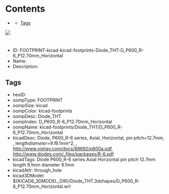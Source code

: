 



Contents
========

* [](#)
	* [Tags](#tags)
  
![][im]
# 

- ID: FOOTPRINT-kicad-kicad-footprints-Diode_THT-D_P600_R-6_P12.70mm_Horizontal
- Name: 
- Description: 

## Tags

- hexID: 
- oompType: FOOTPRINT
- oompSize: kicad
- oompColor: kicad-footprints
- oompDesc: Diode_THT
- oompIndex: D_P600_R-6_P12.70mm_Horizontal
- oompName: kicad-footprints/Diode_THT/D_P600_R-6_P12.70mm_Horizontal
- kicadDesc: Diode, P600_R-6 series, Axial, Horizontal, pin pitch=12.7mm, , length*diameter=9.1*9.1mm^2, , http://www.vishay.com/docs/88692/p600a.pdf, http://www.diodes.com/_files/packages/R-6.pdf
- kicadTags: Diode P600_R-6 series Axial Horizontal pin pitch 12.7mm  length 9.1mm diameter 9.1mm
- kicadAttr: through_hole
- kicad3DModel: ${KICAD6_3DMODEL_DIR}/Diode_THT.3dshapes/D_P600_R-6_P12.70mm_Horizontal.wrl



[im]: image.png
